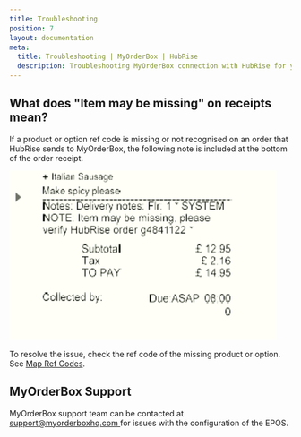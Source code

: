 ```yaml
---
title: Troubleshooting
position: 7
layout: documentation
meta:
  title: Troubleshooting | MyOrderBox | HubRise
  description: Troubleshooting MyOrderBox connection with HubRise for your EPOS and other apps to work as a cohesive whole. Connect apps and synchronise your data.
---
```


## What does "Item may be missing" on receipts mean?

If a product or option ref code is missing or not recognised on an order that HubRise sends to MyOrderBox, the following note is included at the bottom of the order receipt.

![Invalid ref code in MyOrderBox receipt](./images/001-invalid-ref-code.png)

To resolve the issue, check the ref code of the missing product or option. See [Map Ref Codes](/apps/myorderbox/map-ref-codes).

## MyOrderBox Support

MyOrderBox support team can be contacted at [support@myorderboxhq.com ](mailto:support@myorderboxhq.com) for issues with the configuration of the EPOS.
